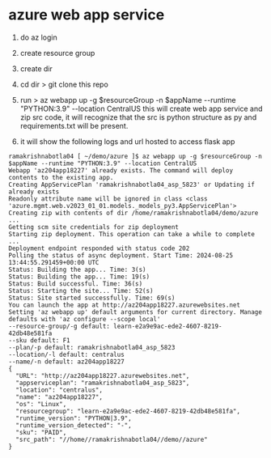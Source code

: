 # azure web app service

1. do az login

2. create resource group

3. create dir

4. cd dir > git clone this repo

5. run > az webapp up -g $resourceGroup -n $appName --runtime "PYTHON:3.9" --location CentralUS
this will create web app service and zip src code, it will recognize that the src is python structure as py and requirements.txt will be present.

6. it will show the following logs and url hosted to access flask app

```logs
ramakrishnabotla04 [ ~/demo/azure ]$ az webapp up -g $resourceGroup -n $appName --runtime "PYTHON:3.9" --location CentralUS
Webapp 'az204app18227' already exists. The command will deploy contents to the existing app.
Creating AppServicePlan 'ramakrishnabotla04_asp_5823' or Updating if already exists
Readonly attribute name will be ignored in class <class 'azure.mgmt.web.v2023_01_01.models._models_py3.AppServicePlan'>
Creating zip with contents of dir /home/ramakrishnabotla04/demo/azure ...
Getting scm site credentials for zip deployment
Starting zip deployment. This operation can take a while to complete ...
Deployment endpoint responded with status code 202
Polling the status of async deployment. Start Time: 2024-08-25 13:44:55.291459+00:00 UTC
Status: Building the app... Time: 3(s)
Status: Building the app... Time: 19(s)
Status: Build successful. Time: 36(s)
Status: Starting the site... Time: 52(s)
Status: Site started successfully. Time: 69(s)
You can launch the app at http://az204app18227.azurewebsites.net
Setting 'az webapp up' default arguments for current directory. Manage defaults with 'az configure --scope local'
--resource-group/-g default: learn-e2a9e9ac-ede2-4607-8219-42db48e581fa
--sku default: F1
--plan/-p default: ramakrishnabotla04_asp_5823
--location/-l default: centralus
--name/-n default: az204app18227
{
  "URL": "http://az204app18227.azurewebsites.net",
  "appserviceplan": "ramakrishnabotla04_asp_5823",
  "location": "centralus",
  "name": "az204app18227",
  "os": "Linux",
  "resourcegroup": "learn-e2a9e9ac-ede2-4607-8219-42db48e581fa",
  "runtime_version": "PYTHON|3.9",
  "runtime_version_detected": "-",
  "sku": "PAID",
  "src_path": "//home//ramakrishnabotla04//demo//azure"
}
```
